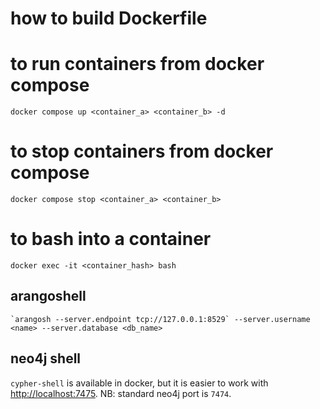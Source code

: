 # how to build Dockerfile

# to run containers from docker compose

```shell
docker compose up <container_a> <container_b> -d
```

# to stop containers from docker compose

```shell
docker compose stop <container_a> <container_b>
```

# to bash into a container

```shell
docker exec -it <container_hash> bash
```


## arangoshell

```shell
`arangosh --server.endpoint tcp://127.0.0.1:8529` --server.username <name> --server.database <db_name>
```


## neo4j shell

`cypher-shell` is available in docker, but it is easier to work with [http://localhost:7475](http://localhost:7475). NB: standard neo4j port is `7474`.

